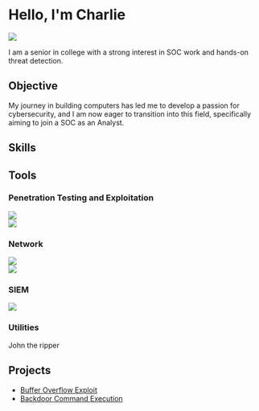 
# Hello, I'm Charlie
<a href="https://linkedin.com/in/chaztric"><img src="https://img.shields.io/badge/-LinkedIn-0072b1?&style=for-the-badge&logo=linkedin&logoColor=white" /></a>


I am a senior in college with a strong interest in SOC work and hands-on threat detection.

## Objective

My journey in building computers has led me to develop a passion for cybersecurity, and I am now eager to transition into this field, specifically aiming to join a SOC as an Analyst.

## Skills

## Tools

### Penetration Testing and Exploitation
<div>
    <img src="https://img.shields.io/badge/-Metasploit-%23FF0000?style=for-the-badge&logo=metasploit&logoColor=white" />
<div>
    <img src="https://img.shields.io/badge/-Nmap-%23FF0000?style=for-the-badge&logo=nmap&logoColor=white" />
<div>

### Network
<div>
    <img src="https://img.shields.io/badge/-Wireshark-1679A7?&style=for-the-badge&logo=Wireshark&logoColor=white" />
</div>
    <img src="https://img.shields.io/badge/-Tcpdump-1679A7?&style=for-the-badge&logo=Tcpdump&logoColor=white" />
</div>

### SIEM
<div>
    <img src="https://img.shields.io/badge/-Splunk-000000?&style=for-the-badge&logo=Splunk&logoColor=white" />
</div>

### Utilities
John the ripper

## Projects
- <a href="https://github.com/Chaztric/Buffer-Overflow-Exploit">Buffer Overflow Exploit</a>
- <a href="https://github.com/Chaztric/Backdoor-Command-Execution">Backdoor Command Execution</a>

